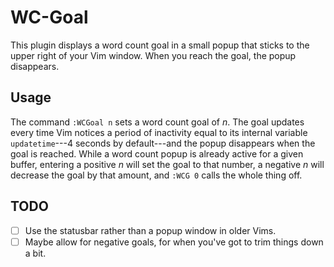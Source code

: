 # WC-Goal

This plugin displays a word count goal in a small popup that sticks to the upper right of your Vim window.  When you reach the goal, the popup disappears.

## Usage

The command `:WCGoal n` sets a word count goal of _n_.  The goal updates every time Vim notices a period of inactivity equal to its internal variable `updatetime`---4 seconds by default---and the popup disappears when the goal is reached.  While a word count popup is already active for a given buffer, entering a positive _n_ will set the goal to that number, a negative _n_ will decrease the goal by that amount, and `:WCG 0` calls the whole thing off.

## TODO

- [ ] Use the statusbar rather than a popup window in older Vims.
- [ ] Maybe allow for negative goals, for when you've got to trim things down a bit.
